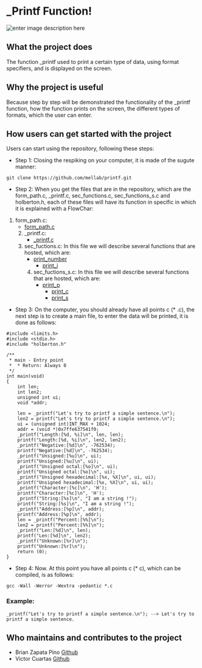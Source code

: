 # _Printf Function!
![enter image description here](https://www.holbertonschool.com/holberton-logo.png)

## What the project does
The function _printf used to print a certain type of data, using format specifiers, and is displayed on the screen.



## Why the project is useful
Because step by step will be demonstrated the functionality of the _printf function, how the function prints on the screen, the different types of formats, which the user can enter.

## How users can get started with the project
Users can start using the repository, following these steps:

 - Step 1: Closing the respiking on your computer, it is made of the sugute manner:
 
`git clone https://github.com/mellab/printf.git `
 
 - Step 2: When you get the files that are in the repository, which are the form_path.c,  _printf.c, sec_functions.c, sec_functions_s.c and holberton.h, each of these files will have its function in specific in which it is explained with a FlowChar:
  1. form_path.c:
      - <a href="https://viewer.diagrams.net/?highlight=0000ff&edit=_blank&layers=1&nav=1&title=form_path#R7V1Zc9s2EP4tfdDU9Yw1BMHz0VfStE6ajtMm6YuHkiCJNUWqFOUjv77gAYoEVhLlECRNJYdNgOCBXeDbA4vlAF8unt6GznL%2BPpgQb6Aqk6cBvhqoKtJshf6Ka56zGt1Cac0sdCdZ3abi1v1GssrswtnanZBVqWEUBF7kLsuV48D3yTgq1TlhGDyWm00Dr%2FzUpTMjQsXt2PHE2s%2FuJJqntZZqbup%2FJe5szp6MDDs9s3BY46wnq7kzCR4LVfh6gC%2FDIIjSo8XTJfFi6jG6fH73%2FNm7uTfe%2Fvbn6j%2Fnr4vfP334%2Byy92ZtDLsm7EBI%2FevGtf3v4d%2F3mCWPdsb6sJjfvrhfB2Rlm9HlwvHVGsay30TMjIZlQimbFIIzmwSzwHe96U3sRBmt%2FQuIHKbS0aXMTBEtaiWjlvySKnrPh4ayjgFbNo4WXnc1pGxcqdjd781WwDsdkRzucjTonnJFoBy0yNse9LQydjJhvSbAgUfhMG4TEcyL3oTy%2BnGyYzvJ2G1bQg4wbBzAdC3y5pT2IBOZsSB%2BT7nHuRuR26SQEeaRTukzmaeBHGQ8Q7drFzHNWq4xrqygM7vM5UmJKfHrqet5l4AVh8lg80Yk10fLLCmcsdYQN42A2PpAwIk87Cc%2FOWtkQzSDJyhj3WJjeWdW8MLM15fs5BY4bXevEFKp51hjirIHv19q0%2BeR%2F06e3%2FwQfHq7unff%2FaOd%2FXthnqjhv2mMGRxO53IHJ0SqGGQIvTqdBSAUrrfwpqVA%2B%2FHVzM1ANZxEjlT9aLXPiFTFuHixG69V%2BfCsjFgW7N87C9WKc%2BJV4DyRyxw6Ago7nznxaGFPekBCGQvpI15%2FRkrEpfUoGw5kGoKNDrOkYQkdjbJHRVCY66qiEjhA8Ig3AR6MGfAS7YAqj4Nqf%2FJBjqq4rZU7ZIqcgRskTZCKneiDImIDaq%2F%2FhtgQZ%2BDZGNxTztphhtcWMna%2B9S5L9PFB1%2Bt%2FwaLcuRiE9mkUJATPhlv4Ui1z7LRLyh0R8uUTUjBLOYhOQiDoAtLYsoFVf%2BdTeZT7vNRiMumd2cul5GDrPhQbLwPWjVeHOH%2BOKzaDI78iEr8l5Tw5rTw%2FSN9gMirwrLx8nIuq885drStzz%2BMrk9dyBSu%2BtnC7vnPRoeTeiP1PoUECESZpmLTg4ii8G9G8KIsv4kI4Vx%2FOIF8xCZxE3J6FL%2BxgjRPncx82Jvaqc%2B0SY2xCJuDGdEmMM4sbEtEdZDyXhBi77GRCEG8wbWrcmDStodhs4QZ7c6Et2eXz8NT4e6lnp6qlw6uqZFXza3y%2FFQuGquLi5LCmx62rGJMD115AT40WghFDZImAWwjZQ4ttrSJcPSpCDJYUYqgT4DGTuKE6N5054kukzvxSgiD622BTUmYQbJrh2Ef%2BDrmBK09YGW5%2B91QxVqmBXCasIotakCWGVbZjYkeoTNcriSccAVqlNGpNGlxxxtQGKJQIK2A51zJh87S7q72OG2SlmWAIvNjZfXK7B6uOVKGtMYCVqZOmaLlOJwkZZRGFLF4FJljty59Qs0H8UEue%2BR9Igt3C7Iw3EpYAeABADlr0IxLCkIwiEREfvqaBBcdzZM%2Fid1TKN3kjsuU7NBt3iIQgPRRBi%2BkoJg7AkBuSLMv2aD3mAz9750C31SGURBcfKjm4pSEBMEqAhZf72168i6QZieMTkNQKUJAWQ16Y0D7WoJD2GlJ4nKPUyMnbEx6ho2xfdjKPt0uSVKla6zrPK0KuqVro08OqlcadW1q3sboGXqFu5g7JDvjealalydgayIc0KcpHLE%2BV6L2eDXXE24G5ZGqotejuOiR2q3TFN1xbYEcPLQL9wB%2FrVcDUohDPol0p9%2BlWL6%2F8W54LSVQVAqXwtpQhTbMFNAh96aQDiyhaH1ZrUBuNku6RC1RI1XJk9IDlwmxiFK5l%2FZdjSLxR6UBtatWgNWogzMDQ8ZH6oAlypkDmom0NTlpmhi3rVh0AgOO1kxKmvfChZTAp37Hjn2YmFO5mk04es3G%2FOKLlVTOFstZzeV7%2BImUvvRWfMahMqIosFmGOBCqxZYID8qrS4D9F7%2FpWs%2Bkl8Fdkl4mNNNLCh9SJpxDdESX00xNeAzQPNEl90zPYXdXB54Ntmu6hjiIjf24GvqVZ54Jt2uwNftUQtqLfUN3idRzHapr7o%2F%2B4r7hgmt%2FgABAs0ijvUYD%2BeoW%2BjMvDodutD3xIo3WSQcR5Y%2FLVwBg4yPown9Tkv2vOxwnt8hdnSBgNBktTpcmUeo73OC6UhZux%2BzS0e1uVJvk%2FD%2BQVaDcr3WoTBmKwquC5Gzvh%2BlrDvj3XkuT5DLN6locd%2FQQds8meQ7gIr1Kd%2FZLo6uA2wpgGspUKiR1psIIXjIxI93OpdvprXmuhhsu9V%2B8AlLPlklwpb0rj94%2Fy0SJEyu2rDm8N3pdjlB%2BlZioHt21Js%2BM2k7kvJ6X4cUY1I4cIadSSarLKCGmE9RBHI25rimOuKe3anbTakfS2e27k7TaKOY1dfV25VybFFJcft5SRTuUlmaKo4yZqMb8HK8XhEkcI62xXXBFbEcJa%2BUl9XtRLxMeCZaJb4SPQLfZ67lFKqkoiLJInkxI3cwO8nS854vQpYGwMNJok8qRDfVU4eopbZwOzdxdMszkA6nHrBY7xxOBo6vh9ETszNu2JOEo9MY056zoh4HynVE3bjqzDtbcocEl4%2FkJRHUpfLgIV5KJGIIWtRHjPGVnX%2BEG8UPBb1r6SCnpgHofuN2v%2BOl2g9k%2FM49Wo8O%2BLMWu5Y4NkmW%2BeL0gPQQiFHhBxvHrA9dFemzb3m2h4ms7rvtOry9W6WdYK36tKeC1adaB5izrw3y%2FepyTpU1fKypd6AqYfZKO806oTZfWjxDFlSM5VwYgFw5ICwJE0qHJqFs8OwtCWTSSVLsT4wY%2FSrLbtSM2CGjC0Ky8Fgxg1xxOfm2oJm9SGOGCF63LonxqI50LDuqVbY6nFEUoBzB2MF2owDTXZTk8ahA3d%2FvAo5MFSNkigYIhvvEQdJSbbCy6ZDfdmuGhISCickeGyvKiQQn1CXlzbShYToFj0uIWEq5VgiTRXXJBoWEuxpP4REctZC5URhGhLF%2BK65LoFBFWy5pmTEMMl%2BWxATivk9ggIjxEmKTggKNiXq21rdjKCw%2BXSH%2FKCsKihszizRlIYFBRbt4%2FQF4%2FXqu6UTzU%2BopFjFNTHU0F%2BnxYwLSat4r2YWWZRsfbpM7nfnucllcHBRL4RMHiaSuzsAPTf3jNYtZbaHnHUopZhAzKp82C43DJXLfGFB0VpM%2FtedVAykepdyitUSFLB9L2aFsEcd5l8zMajoQCHeH17sCpBoixuidIF3yxaSKaEWUinVj1JCUJSBKWwhEacgG8SShVNM5e755ADcDzA5mgrQhp%2Fe6vYGdlzFC9UIv2qPSkWY09JNea76XcOwwqda%2BoB3bFWXERtKR4YBpUwa2Inpr7oRICWD%2BOr%2BXHCynF0g7UVve0c2L0ggPu%2FsbXL3AixY8GsRLNvCn3Nnlfzw5x2KQffVa%2BBrYOUtXq9rY5cUNZzzFQCfNgSzZNYRkgLzTFy%2FPx5stADB1Cw2HpFWoKp6hRyxjeoFbGfQcZC%2F7B02ga92NUp8IHKoDUVBtvCGko1v%2FxxwW6IbSC0ekmgd%2Bien2zZkv1KHPf8NEOjrwmBO8Re462kxDIKoaMfHS%2BXvgwmJW%2FwP">form_path.c</a>
      2.  _printf.c:
      	   - <a href="https://viewer.diagrams.net/?highlight=0000ff&edit=_blank&layers=1&nav=1&title=_prinft#R3VprU9s4FP01mWF3hkxsxU7ykYSUdpeldGgLfGIUW7G9KJaRFfL49b2ypdiOTAilpinJDLGuHrbOlc49V6aFRrPlGcdJ%2BB%2FzCW3ZHX%2FZQqct2%2B4NXPgrDavc0B10c0PAIz83WYXhKloTZewo6zzySVppKBijIkqqRo%2FFMfFExYY5Z4tqsymj1bsmOCCG4crD1LReR74Ic2vf7hX2jyQKQn1nyx3kNTOsG6uZpCH22aJkQuMWGnHGRH41W44IldhpXK4%2Fra7p%2Bb179s%2BX9AF%2FG%2F779eL7cT7Yh5d02UyBk1j89NCrNfrO1sRf33w9fXgY9MbOOjq2lTMfMZ0rwNRkxUojSHwAVBUZFyELWIzpuLAOOZvHPpH36UCpaHPOWAJGC4z%2FEyFWanXguWBgCsWMqto9J6iASNmce2RHO6TWGeYBEbtmrzwrZ1haLQq%2FM8JmRPAVNOCEYhE9VpcUVisz2LQr0IcL5YAX%2BBkZvriCKRj%2BKNCW0C3CSJCrBGeALGALV5Gdslgo2C2Y2TCgOE2Vo1LB2f1mV8jWmyUuq6cRpSNGGc9ui3yH9P3upluppm9PkOu%2B2I2PhAuy3Im7ru0rRykOsnqqvCjtaGUKS5u523m9p2oXzuAP3zW1k3L33DX937Vpap%2FG%2BtMZ7FW%2BsNBBOcM1fDFlHAIp2GRRWjoX387PTU4L2WwyT%2FfgsyopTfse8bw6Upr0na7TaZKUkFMhJeSYpLQhqjIrOU2xUt9AnxMx5zHYjo6tvzZY1MaSzouxJxaEhF4d9gO3h3CjAcGtBoRuHfb2W0YELXdL4N%2BC7N3GG%2BYnqqBiGgUxXHsAEQH8hhKFCPTriaqYRb6fcxRJozWeZENJbyUsikU2D2fYck7lWEBLqQr2DaJva9bR6FuWgX63Bny7MfB77zEGWPvKWMs9qCBgmTqWqgAg8zc%2Bu0sgtTrSkWEksUiIl1%2FhWpoCXZrIy4Qzj6R7hIkJ9u6DzKGf54JGsd4S2%2BHDkd86CnOzjxLQJXv%2BaXBzoS1qQ47ddoztZbt15OY05dF3qXetvUXWgSleU2U94jsS%2B0dq87hUxpgJZI5uILLAoVUAfU8ioIt%2BUgS4jcUhU4GNY38H3vsk8AeThW%2Fj7TgmL70t3jb6HTRElpG4kd3bjirdlmpOl2rkrLDShRjmW%2Boki7fluqJbVtL9fjHlae88S3mHpShsU1xrlksTHGue%2BxQnc%2Fg90TIj1cpC62PdCR6i3M9kzLrRQWzDePS1wwBV0yiVQ%2BFdQz0lgDDHlBLKAo5nMgcgPAKMZeJQrbssKp5nmCXRB%2Fd1GmlK3PoU2%2B8NJp1GU%2BxuNcW26xjeeVPGcZ5XQtVjVbsKtnbkbBnI1y3tKWULL8RctHEcMwGbicV3dikvpGQqVwTFE0IvIbuTDcDM88nmSSDh40eS54KN5n1b0nRgeqPWGU3JUtsUQjvjAaETtiiHgswAFSHj0Rp0PqYZAfsn8r0T2D15WB55hgfzM%2FJKLChFgiIuPBELoFDano3wvLMnfz%2FjOm3bm%2BbVHS5ZzpY6p0G9%2Bn2sh8gnpHoVq8IYaHOEULwIaHdKHy0I9Lh5nDPGBf%2FiVamZOkl58vmN23Yrr9rgIh%2BxWMobiF%2Bxus1Djfyh7hIOF9Mjj8VZHJH0AT9%2FlxPqdrtdK%2FXfx%2FnT9usgqy5FtgYNHUElH655r7N6%2BHxz%2BeXjdOktbBwcmwrlgh0C%2Bgaq%2Bzrk6QMKy66gj2rSAPRroIdi8Xo931fF%2Fyig8Q8%3D">_printf.c</a>
	   3. sec_fuctions.c: In this file we will describe several functions that are hosted, which are:
	       - <a href="https://viewer.diagrams.net/?highlight=0000ff&edit=_blank&layers=1&nav=1&title=print_number.drawio#R7VxZd5s4FP41Pk0f7MNiMH7M4jRpOpnMSTtp5iVHgAxMZOQKObbz60diMYsUbCfBps70Ice6CIHu8t1NtKOfThZfCJj6f2AXoo6muIuOftbRtMHQZH85YZkQVNPUE4pHAjel5YTb4BmmRCWlzgIXRqWJFGNEg2mZ6OAwhA4t0QAheF6eNsao%2FNQp8KBAuHUAEql3gUv9hGppg5x%2BAQPPz56smsPkygRkk9OdRD5w8bxA0kcd%2FZRgTJNfk8UpRJx5GV%2FuLpd36Nuj%2BeXrX9Ev8OPk6vv1391ksfNtblltgcCQvnrpUfRw%2FXByA%2FqPnj%2B5OA%2BD%2B8dv2dJPAM1SfqV7pcuMgdBl%2FEyHmFAfezgEaJRTTwiehS7kj1HYKJ%2FzDeMpI6qM%2BC%2BkdJkqB5hRzEg%2BnaD06ob7S182wjPiwJp5qYJSQDxIazafypVvsKArKfe%2BQDyBlCzZBAIRoMFTWaFAqpfeal7Oe%2FYjZf8WUtYFUdyyHVBBHjm3OevmfkDh7RTEDJkzEy5zdoxDmrJdZVs78RCIolRQESX4cWUUfPZKw%2FnlcYDQKUaYxI%2FVXQNabn91W%2BGKpdm6aW4txidIKFzUMj67aqaSSjHISofz3J7VzEj9gi33lbeLSm412iGajSmazfP867h7cfXjavjLNuiVbxk3Z93%2BvsxGLgvjg8hCvvu9CaPutQuyCDvcMk0w4cDk0ZhTShYbFFHNxxN7Fq1HtDJGMXg7B5MAcWS4gOgJ0sABEtwDKPBCNnCYeCCRgx97ZBB6bGTmo%2B%2Bx%2BLt9EQ%2FHlgMdR4aHtmX0DaVBPOwrZTyUAqIiAUTrHQBRvgUxjhiF7v%2Bui4WTFVnpyg6d1w%2FbnX1X%2FrlUqD0fXdt%2FgOnV5UpWu8VHuAjoT357z0hH94UrZ4t05XiwzAYh2%2B%2FP4uC%2BOMhvikfZXVJAfB0017m%2FtdCsvxGI41uPCQHLwoQpDkIaFVa%2B4YQCNBhldTOHlaSgMn%2FwpumZMufqmLxvrpyrjW%2Bkr3X8LkCLw30K%2F6WosXfhLmVK2Is%2BhLOJDclR%2BFlQcYYPU%2F5zSrADow38jA2cRy9W%2Bz9nFAUhzGCp4gbG0JS7AXcwtJUm3YBuGCVp9HUJtAx3GReLovq9QrG6LHEze29NWKwIorgMpzP2%2Fsf8ztimw5hXJuJBmU3Yrzg8S67lJpZrsMyaAAEIQYQ9AiZs4hSSgL0%2Fj7DK127yC2v9frCAWR2pXQZXzUPVwYa%2B3GzK4MR4%2BwAMbtPyjdEqg1NFiztMWdQlfi2RhVhKK6WhKE1Dc0poR1MZzm2clbYnOVSt9cmh1VBuKBXG8BDtwtgQo6xW2YVYKgtXfr4bRwRrDaIkh%2B2MAqosER%2FIjGJoDnSwywpyX9u35x4IoriHkcButj1a5qlQyOJMCByAjtMLk8B1E5OBUfAM7HgpLqw0dWTrGicd44yvxawkygOtppjPkpAS8%2FWBLjC%2FL%2BG91hTvLYH3Dyw0dnxAjj51P32uDXgPJ32s2oRh7NsmJFXEa3yYNqGrFS%2Bd9dkLzNd3aROqGDMdLCBVi2S7BCR5SbZFIdK7FE5re1XFoEnKDkUuvR3lcWIRa%2BUdjpI0goVRiqp87mS1x0%2FKh3EaxgsV4JLTkKUXzfXiRW8uCqLULtKEhmIspcnC4yegemOE51zatAfCEFOmcjh8KPYQERxzDETAhuiG4RWfwMgk2WwCa5CMnmCCbo2GVqaIXIbMZRtNcX%2FL7A4iG8%2BLqBUT2AUfk%2BAZhxSguKHjHvOjX9yt8K5f4AgiS5p9pc5Soa%2BUd5le6CyxQaEkeba9yaxHu01TvzWiy2jb9Y2Ezo3eLxuuWo3ikg2ld%2BVaISzEliotZCk9pfAvu5otm4C9sOy2fa3qU433bTxJJZi5%2B4JuJ%2B9U6jWltXSpAziIaEmzym0mTesZIubvNIHTPk6iYKhlxdeGfYH5TSUK0uCsTS2Hd4lVXw5BNwhVDbnw3j1UlT58g8jnA4lisE9RiK5CevDtDefeXtthEKBmU9G8CElWtXaxww6DlPmawPw7P2AM1pRYieNvC9wkTG%2BBj3h%2FgRiVSp4mq27v1EmIxSSB83vPyUi6Dht2ecranHzMqnwkSbM0a2tKPFue02lx0rb3I4J16v%2FaQtduMkIBxqtosGlGaOlmeaFBpdrwQg74ijxNXj0VvWrrD7T2VN0qaWzPZIF%2BvdbGI3nVojlVljS6G6nZvqoqYFUK%2Bf11x1ett83Xjfr5VrZD%2Bfw3lynqJCRt6idB6Hkn%2FuRCetovrmCfyIoXO2n1NxCdKpVTsarobKWHYgcNOds2nX9pDicGIk7UfCmyrzRNPHVBIJ0RbiZHgbSE95tawbDa4lTEmp3MCvSmQk7JJ5Mt6S83AEGt6y%2BL%2BVg76qUNKH7127jmDlawYf7xf%2BLN8%2F9CQR%2F9Bw%3D%3D">print_number</a>
	       	  - <a href="https://viewer.diagrams.net/?highlight=0000ff&edit=_blank&layers=1&nav=1&title=print_i#R5VpbU9s4FP41maGdKeNL7DiPBALLLqUwtFD2hZFtxdYiW0FWbvz6lWz5FpnEYWOg2zAk1pEsS98537ko6ZnH0fKMgmn4lfgQ9wzNX%2FbMk55hDIY2fxeCVSbQbdvMJAFFvpSVghv0DKVQk9IZ8mFSG8gIwQxN60KPxDH0WE0GKCWL%2BrAJwfWnTkEAFcGNB7AqvUM%2BCzOpYwxK%2BR8QBWH%2BZN0eZj0RyAfLnSQh8MmiIjLHPfOYEsKyq2h5DLEAL8fl7nx1hy8e7bM%2Fr5Mn8GP01%2FfL2y%2FZZKe73FJsgcKYvXrqx6OL66vrxffbu%2FDIHT89TU%2B1%2By8ShTnAM4mX3Ctb5QBCn%2BMpm4SykAQkBnhcSkeUzGIfisdovFWOuSBkyoU6F%2F4DGVtJ4wAzRrgoZBGWvS33J3FIyIx6cMM4aaAM0ACyDZuXpi02WLEVid4ZJBFkdMUHUIgBQ%2FO6QQFpl0ExrsSeX0j4d9Cyqajihu%2BAKfoo0RbQLULE4M0UpIAsOIXryE5IzCTsOt%2FaKMAgSaSiEkbJY0EKMbqwcNE9QRgfE0xo%2BljTt6Dj94vbKj2O4Zq2vbMa55AyuNwIfN7rSAZKH5Q3FxU%2BS1FYoXJf%2B%2B%2BaarQbVVOKkurYGnWlcJinYly0DITPPZxgsvBCrutDEMeEcVsj8YO4B2AUxHwghhO%2BpxEGLsRXJEFiABfTbK%2BjKUExg3Q857gnr6JUe10Ytgq%2B1QC%2BbXUEfn83jwWxSxZVZ5UKeEdIKHrm7ABYCGP%2FSMQaLvcEQ5CnaCwjhmjAJWI%2FJUnE9b24PrRk62RZ6TpZVRpXkCKOAaRS9nqvt8kqt3qzLYrLZa2dnnzClTDC0k5Mc1DjrG6vsTHbj7yrGrbWJirCb0H%2BQ63yMsz6tJnTV6bl2gWryrCUMsnLy19%2FqlWLrfwim7A04wLg11u2pVj2nPAbuIlQvrYHdDAHDxglYpW8HdCecZxd8vfP0wfvU2FTFS5wWrO6LedOxYNxaosjQX7EE6Yj2REh38%2FiOkzQM3DTqbTcz6QAWqOedSLm4qE8keGlS6czrGvDMA4txQvpwwZrNvYQA77eRtxVnH8bna6uf%2Fx9Gfr0bFDs4SMkTmuU36NPsdVMqhENrVl9e0%2BcNi2yoorzeDrjyz3qGTaIREYUu4n4yLjipcDZWPDC5SyyA1b0If6fzsGne%2BC7PqgzrZFieTjnqAOMISY8qkeCLhV%2FX%2BurBIKt%2BRtawryo0tWkbDKBtuc1JWX%2BYOhqu0eZHZIyY5CTMHfxAzU10B2rITfoipTOe3AwTwfy61bpQMy3%2B7McKJr3%2BRyiUd6WtvL7uuZ7XrRvLZ104z0Zny%2BzQnmvIG4WLeNZ5EJ6gD4JucGB0%2FSN3KXEg6Iy2kZIF3iPQWoz32YMo%2FglYlrir4mYdvqSpVlFnr26JGy%2FHkT7egNd7aZUviu6Dn%2BLGKobbTllvSunDEUbnw%2FSrDInlsgxCzZ5TWyq62JraKsxBuq%2BBQdNjBnaAxN0eb5g62vpZcMBg250xIwNplBTxjj2N%2BDd5ijow5znONoa3kM1mx80wG125YhU0%2F%2FFHdHLSXobP%2FRW2XzjKlXL%2F0100Tiu%2F56qULOstDzKi6q0gOICbb3MUv1USCJ31iK7Ws%2BiHA82lzeuY%2FWtMiNWfE9bVbU%2BczYaipumQ2enKx%2BlHjrfw0RB%2Bh2Oe%2FaPvaHXC0vTdhTs%2B2952PORviXrzif128aHt6r9Nq2yVen3KxV8%2B6eRabdIa9%2B04FNP6i7J%2F9SFrZ9YD1Xszf24MN4sf4OQfRdR%2FpLDHP8L">print_i</a>
		   4. sec_fuctions_s.c: In this file we will describe several functions that are hosted, which are:
		       - <a href="https://viewer.diagrams.net/?highlight=0000ff&edit=_blank&layers=1&nav=1&title=print_p#R7Vlbc%2BMmFP41nk0e7LF1s%2F0YO%2B72st2m43TTfcogCUs0CLQI2ZZ%2FfQ8CWZLlXBvPTlvnIYGPA4jv4xzgpGfPk%2B1HgdL4Vx5i2rOG4bZnX%2Fcsazz14LcCCg04U0cDkSChhkY1sCQ7bMChQXMS4qxlKDmnkqRtMOCM4UC2MCQE37TNVpy2Z01RhDvAMkC0i96RUMYanVjjGv8RkyiuZh55U92SoMrYrCSLUcg3Dche9Oy54FzqUrKdY6q4q3i5%2B6m4o58evI8%2F%2F559Q3%2FMfrn9%2FKWvB%2FvhNV32SxCYyTcPnRe7z1%2Fz7c4plg5afFncRrdp39VDrxHNDV9mrbKoCMQh8GmqXMiYR5whuqjRmeA5C7GaZgi12uYT5ymAIwD%2FwlIWZnOgXHKAYplQ06rnVBMdaPbMgo1dxnMR4CdWaQSUSERYPmHn7FUFb8A8wVIU0E9giiRZtz8OmX0Z7e1q7qFg6H%2BFFMOOFEv4YNnRo2ZbUbeJicTLFJXr34AHt5ldEUrnnHJR9rVDF09CB%2FBMCv6AGy0Ty7c9b6%2FFGguJt29Qo8teNcrYLNDEkVHlVpvaK6cGihsO6QxPxPfo%2Ba2vWarChtWmFsJBquySbaQC52BF%2BSaIQbEBYoxL2DGc3as%2BiJKIgSHFK1jTjCIf0xueEWUAsNBrnaWcMInFYg0sZy3HeH8xLLcthtPVwj2iheeeSAvrdWEIU59vmhGoBKAh5oLsOJOIKpCFV%2BoAATygKMtI0BFQx3NVwVsi%2FzQRTJW%2FqvLANbXrbaPpumhUbrAgwAEWBjt1KHtE12eEq7AXRzIzw43ak%2FW2satT02wba3jgnPrzTa%2FmWXQw0P52UAeDwbDxY9ntcXXk7owL8qKiYVa6UPb49x9OO22dmFDQA9b7eM%2Fw27e2fWRre1Q5fJYipi4%2Bam%2BWLd63nJeRgPYf6lrLDSrQ59t%2BRnaERT37Cix8LkIs%2BgBDRXdagR%2F0VyghtNA2PWte%2FvZQkpYmtq2OArh4ZRy%2BodPweBdKfCzKAKfuSZzxV%2FRNMKNP2KvRsvI4q9bho%2BAhKg%2B9fqDPK7UYEfkXluvu%2Bx2UL5v8eZH6u%2Bagk6EelNTs66YDRbp0H0xse%2Fu5nFFd9C7P5D9Cvv6YF3B%2F1BswO7vDeyuSCgiN9%2BnZI74T%2Fxf%2FwB%2FOp8P5dPgvkX%2FZYLlD%2FsE7AF5CCm%2Fc46v3VYBZeQ%2BfqfcSCRC9Mg0JCUOdqMDgFcgvh1JLMPdFGNed9dxrNVYu4WVWpilO%2Bv6atC%2BinjVwOy%2BwUXVbbd7kq1fzuz%2FBxv%2BLTJDzwkyQ9z0zQU5Hivs0lyq3cPGhZ7kfLo%2F5RZWOSAUPsDoynksN1c77Wy4pYdWeP0gZrVbYC9TLuZMyCsdTfzg8oZeMXLf93LS7aYp9GqmVpziVk3gdZRYs7EjxL83Q2U47KB3LCk2OsP2GDB1U67y5fmnX%2F3ywF38D">print_p</a>
		       	  - <a href="https://viewer.diagrams.net/?highlight=0000ff&edit=_blank&layers=1&nav=1&title=print_c#R5Vlrb9s2FP01BrICMfSwJPtj7Hhdt2xNkG1pPxm0REtsKFGl6Fd%2B%2FS5F6mXJsZPWDpA5gEMeUnyce8%2B9FN2zJ%2FHmI0dp9CcLMO1ZRrDp2dc9y%2FJGLnxLYKsA03VthYScBBqrgHvyhDVoaHRJApw1OgrGqCBpE%2FRZkmBfNDDEOVs3uy0Ybc6aohC3gHsf0Tb6QAIRKXRoeRX%2BGyZhVMxsuiPVEqOis95JFqGArWuQPe3ZE86YUKV4M8FUklfw8vBp%2B0BvHt2Pv99l39E%2F4z%2F%2B%2FuvfSzXYry95pNwCx4l49dCxl14OPqPxZerN7m7Q18n3b3eXjhp6hehS86X3KrYFgTgAPnWVcRGxkCWITit0zNkyCbCcxoBa1eeGsRRAE8BvWIitdg60FAygSMRUt6o55UQ7NjuwYd0vY0vu42f6aY8ViIdYPMPGoLQqyAGzGAu%2Bhec4pkiQVXNxSPtlWParuIeCpv8FVrZbpriHBYuWPSq2JXXriAh8n6J8%2F2uQcJPZBUuEpt2ErY1DirJMGyoTnD2WopC9Sw%2BXzQtC6YRRxvNp7cDBw2BQPlZrGVpz23VLMx5rtRXmAm9qnLaJL1o9rUAdg4a6uq70XPSIalIeGD9uqU43MVuWahmpya3VNArQnMp%2B8SaUMbe%2FoGztR2DrPkoSJsDXWDKTzyBKwgQ6UryAPY0pmmN6yzIiOwDM1V7HKSOJwHy6At6zhqRaHB9rnr22KFmtke90kO86JyLfelnEwnTO1vVglQPQEDFOnkAdiEowCa5krgHclwohfstiShiygjdEfNEikeWvstx3dO16U2u63tYqt5gT4ABzjf3EqLffTduGPGC4Ajs66OkZbqUTVn5im15Ds6a7o0a1fP1UPW3tDGQZu%2BLvG7WPZTeHVTG%2BNSxYF21r3XLJZPuXvzur08itUFADVm5cEvx6z24ngBWDB8AjOKxtRi5WaEZJJlcJ9ZD3rIkqwveHdOb%2FUvpUTQsgf9H05SKo%2BDjJfXEsgwSBA9OVbohJEKi8jjPyhOb5UEYRZ3ICnXHPuZZjQSrPdHo5ZdDZSQCW1XdaUcgcdXizdaoc4L23g9P%2BA9ERByf3TAen5xZZM8WnJF3Ccq96lotieSJK5pn8J5OsFAvJqXOpVMYcEDcUXdop8jTQiSjFlEG6jqUOaoG80VaL8AcPZmSDi7cls33aWiyw6%2Ftdp63AG80N44RiMwdOM3I77YxvWuc8b43%2BF1pzj9Ta8C215rZMQaCalwCcwdovfJWXCq11ZqWmMQ5KpSENbMKriNcljZHr2cg9ozSsN5eGecS7yDvQxvBIbZhGt%2F3OI45hyxZrDp59YSpFlNlIfROFmp0CKVMPZz6Wb%2ByHRDJH%2FmOY2%2FHzUlCS7MsrjvzrEo%2Bbf%2FSVQQ1XnzOKyrbfXFTtE8V7FFVxQ3tYVdZbqqpYZs0aHy7y150i8ciXn1xfY6mnd5xvBsaR0rBPJo329cs0CZ7h%2B5g7yldeNP58vm2r%2BZ5pj5x%2B8XNHjXK3i%2FFh33v5lRdUq98P1D1C9SuMPf0P">print_c</a>
			     - <a href="https://viewer.diagrams.net/?highlight=0000ff&edit=_blank&layers=1&nav=1&title=print_s.drawio#R7VpbU9s6EP4t5yEzlJkyvsSO80golLaclg7toX1iFFtxdJCtVFZIwq8%2FK99tiSRcHGbCYRiQVrJk7erbXX1yzz6Jlh85mk3%2FZgGmPcsIlj37Q8%2ByBkMX%2FkrBKhOYrmtnkpCTIJdVgityj3OhkUvnJMBJo6NgjAoyawp9FsfYFw0Z4pwtmt0mjDZnnaEQK4IrH1FVek0CMc2knjWo5OeYhNNiZtMdZi0RKjrnK0mmKGCLmsg%2B7dknnDGRlaLlCaZSeYVerj%2BtrunFrfvx8%2FfkD%2Fo5%2BvLj6z%2Fvs8HOHvNIuQSOY%2FHkodn408foy%2FvBbXT66XYaju%2Bvz86Koe8Qnef6ytcqVoUCcQD6zKuMiykLWYzoaSUdcTaPAyynMaBW9blgbAZCE4T%2FYiFW%2BeZAc8FANBURzVuzOeVELZttWHDeL2Fz7uM1%2FfIdKxAPsVijjcqqAAfMIiz4Cp7jmCJB7povh%2FJ9GZb9Kt1DIVf%2FI6xsK6a4ghcWij0qbUvVLaZE4KsZSte%2FAAg3NTthscjVbsLSRiFFSZIbKhGc3ZagkL3LHS6bJ4TSE0YZT6e1Awd7Qb98rNbiWWPbdUszbmu1O8wFXtZ0qiq%2BaHVzBOY%2ByMuriwrPZgHSaQ3LfeP5ptLuE%2FdNoMbdEjX2jlCjndx6Gx5MYwv9eA8gaTcuTMVF1HNGpOdA0fgrlRhff15cqD5tyqLxPNnsz5oeCpzbGYoIlX7hHNM7LIiPNF4PURLGUPHBGJjrXR9MSeIQam5V%2B5Fa%2F31f4w0R9ia%2Bzhu6vofHkw69oWM4DW9oDTTu0NC4Q%2B8F3OGaTdew%2B2kc%2FB%2B4LNdrBi5r%2BNqRyxzsm7v0r%2Bjn%2B9vv5%2BfHZ8NrfuGLy9%2FfALHbuUt3R95y3UvWTEGgmnlJQ7FKU%2Beb0NOEADYBBAMdBIbuwEZdQsDutyHgKBAYahBgd4UAq%2F8aGx60yle%2F5PNHTlH9nQ%2BXVj4sG7VVXusaKKazI6Skjx5zjla1DjNGYpHURr6UgmrzeIPm5nGc1hF3Q39rQ3%2FHcdb1h0L2xtVuK5f%2BdNgXKm%2FifpT%2B7gfm2xmKY2%2BZoXQX9vbulPAwf7HFic3cFdGx7i1rtrhDN5QkEpjgDFwKrz4acyiFspQhlvTsY7XNnyIoG4dREThdFElYxONE%2FoNxQRUHMCi8qSE7H74rzVAzPaSPM1kEQyBKMWUhRxF0nGFOYM3yyNBsu6waNsNyiQtaVAPTyQS7vvYgEQyGY6OKAQr8tt03D9MqVtNbljRLDaaWDqZuVzDdu%2BT0Yb6kidI1geK1UKrSkW10LThs%2FAMzA1eKQBnCAKmpwMyQ1kbs4cHsxn9X5rmHUCufNHXY3AAvlMyyW4MUZ88Igy%2BPr3YY7BtbhsFS%2BOJG9RSj%2FsaJonLQg2hpuU2gSG0RH9HjvCEiQZChDyfkHo3ToST%2B8hQPxnVGkgeCsQBwSeUPu9K%2B1fJutoYm6WuUb3Wl%2B6Gi%2B69sT1U%2FGDRUb3nqmc%2FepepNdd%2FvY2AxNfnfw8zDqzH2av73Voyh7zh8TWuYqjWKZDoN0M%2Bj69vJrudjfbI79py%2B02my26ZiNeHA0%2FiklyDN15hdq3iJEPfPXH5XMDqI5%2FRdVdVlSDthCTqwSOtWt29q0iMdOd7Z8aNwRG8gRLtWi%2FnyvNcN0ZbKiimab977WMrNYHqGj5ah%2FJDpaELZQp74xRGKYybAlbL4pn4ZSPFE2pGiMaaXoHPZAcQ8W2xmGsxP73BmoU4TpuKbqpr2Hd3Od7rS%2FiO%2FaMB0zBb1cJwKoGHKOLlnsUA0pbKDY%2FkFl4SGvL4jvmKy7NYuZciXRPzKYSHLKTuekeVQq%2BhxWVnVKjUq5qUZ8zUbVTXlBtMVsscR5gpj3b5OMdvOMHv%2F%2FCnrYeobhmoM5BlHRu2naC2GzbIYZdjHEvrtWV%2BYb9cbTMcqtXhCBiPAHuHwsjfJQYOOlFxGtobDlLnQBOC9iAjlLVwREawj9dRm6lKkJ8QEqFbfTWaGrr4%2BtU%2F%2FAw%3D%3D">print_s</a>

 - Step 3:  On the computer, you should already have all points c (* .c), the next step is to create a main file, to enter the data will be printed, it is done as follows:
````
#include <limits.h>
#include <stdio.h>
#include "holberton.h"

/**
 * main - Entry point
 *  * Return: Always 0
 */
int main(void)
{
	int len;
    int len2;
    unsigned int ui;
    void *addr;

    len = _printf("Let's try to printf a simple sentence.\n");
    len2 = printf("Let's try to printf a simple sentence.\n");
    ui = (unsigned int)INT_MAX + 1024;
    addr = (void *)0x7ffe637541f0;
    _printf("Length:[%d, %i]\n", len, len);
    printf("Length:[%d, %i]\n", len2, len2);
    _printf("Negative:[%d]\n", -762534);
    printf("Negative:[%d]\n", -762534);
    _printf("Unsigned:[%u]\n", ui);
    printf("Unsigned:[%u]\n", ui);
    _printf("Unsigned octal:[%o]\n", ui);
    printf("Unsigned octal:[%o]\n", ui);
    _printf("Unsigned hexadecimal:[%x, %X]\n", ui, ui);
    printf("Unsigned hexadecimal:[%x, %X]\n", ui, ui);
    _printf("Character:[%c]\n", 'H');
    printf("Character:[%c]\n", 'H');
    _printf("String:[%s]\n", "I am a string !");
    printf("String:[%s]\n", "I am a string !");
    _printf("Address:[%p]\n", addr);
    printf("Address:[%p]\n", addr);
    len = _printf("Percent:[%%]\n");
    len2 = printf("Percent:[%%]\n");
    _printf("Len:[%d]\n", len);
    printf("Len:[%d]\n", len2);
    _printf("Unknown:[%r]\n");
    printf("Unknown:[%r]\n");
    return (0);
}
````

 * Step 4: Now. At this point you have all points c (* c), which can be compiled, is as follows:

`gcc -Wall -Werror -Wextra -pedantic *.c`

### Example:

    _printf("Let's try to printf a simple sentence.\n"); --> Let's try to printf a simple sentence.

## Who maintains and contributes to the project

 * Brian Zapata Pino <a href="https://github.com/brian-1989">Github</a>
 * Victor Cuartas <a href="https://github.com/vicuartas230">Github</a>